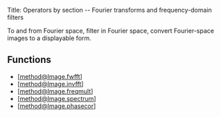 Title: Operators by section -- Fourier transforms and frequency-domain filters

<!-- libvips/freqfilt -->

To and from Fourier space, filter in Fourier space, convert Fourier-space
images to a displayable form.

## Functions

* [method@Image.fwfft]
* [method@Image.invfft]
* [method@Image.freqmult]
* [method@Image.spectrum]
* [method@Image.phasecor]
